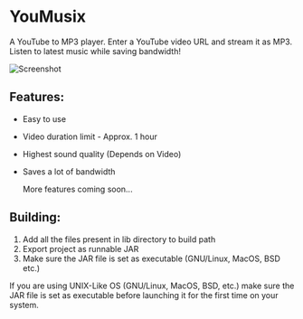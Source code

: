 # YouMusix

A YouTube to MP3 player. Enter a YouTube video URL and stream it as MP3. Listen to latest music while saving bandwidth!

![Screenshot](https://raw.githubusercontent.com/kvsjxd/YouMusix/gh-pages/images/Screenshot.png)

## Features:

* Easy to use
* Video duration limit - Approx. 1 hour
* Highest sound quality (Depends on Video)
* Saves a lot of bandwidth

  More features coming soon...

## Building:

1. Add all the files present in lib directory to build path
2. Export project as runnable JAR
3. Make sure the JAR file is set as executable (GNU/Linux, MacOS, BSD etc.)

If you are using UNIX-Like OS (GNU/Linux, MacOS, BSD, etc.) make sure the JAR file is set as executable before launching it for the first time on your system.
